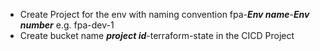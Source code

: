 - Create Project for the env with naming convention fpa-<b><i>Env name</b></i>-<b><i>Env number</b></i> e.g. fpa-dev-1
- Create bucket name <i><b>project id</b></i>-terraform-state in the CICD Project
